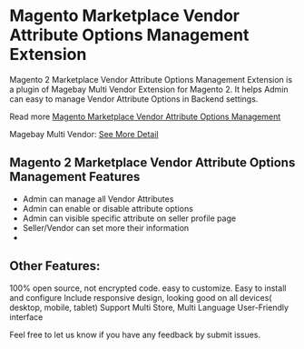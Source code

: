# Magento Marketplace Vendor Attribute Options Management Extension
Magento 2 Marketplace Vendor Attribute Options Management Extension is a plugin of Magebay Multi Vendor Extension for Magento 2. It helps Admin can easy to manage Vendor Attribute Options in Backend settings.

Read more [Magento Marketplace Vendor Attribute Options Management](https://www.magebay.com/magento-marketplace-vendor-attributes)

Magebay Multi Vendor: [See More Detail](https://www.magebay.com/magento-multi-vendor-marketplace-extension)

## Magento 2 Marketplace Vendor Attribute Options Management Features
- Admin can manage all Vendor Attributes
- Admin can enable or disable attribute options
- Admin can visible specific attribute on seller profile page
- Seller/Vendor can set more their information
- 

## Other Features:
100% open source, not encrypted code. easy to customize.
Easy to install and configure
Include responsive design, looking good on all devices( desktop, mobile, tablet)
Support Multi Store, Multi Language
User-Friendly interface

Feel free to let us know if you have any feedback by submit issues.
